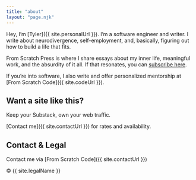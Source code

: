 ```yaml
---
title: "about"
layout: "page.njk"
---
```


Hey, I’m [Tyler]({{ site.personalUrl }}). I’m a software engineer and writer. I write about neurodivergence, self-employment, and, basically, figuring out how to build a life that fits.

From Scratch Press is where I share essays about my inner life, meaningful work, and the absurdity of it all. If that resonates, you can [subscribe here](/subscribe/).

If you’re into software, I also write and offer personalized mentorship at [From Scratch Code]({{ site.codeUrl }}).

## Want a site like this?

Keep your Substack, own your web traffic.

[Contact me]({{ site.contactUrl }}) for rates and availability.

## Contact & Legal

Contact me via [From Scratch Code]({{ site.contactUrl }})

&copy; <span id="year"></span> {{ site.legalName }}

<script>
  document.getElementById("year").textContent = new Date().getFullYear();
</script>
